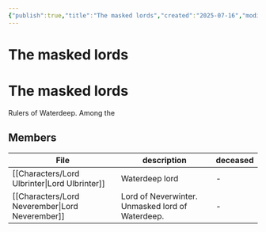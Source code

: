 ```yaml
---
{"publish":true,"title":"The masked lords","created":"2025-07-16","modified":"2025-07-21T13:07:46.162+02:00","published":"2025-07-16","cssclasses":""}
---
```


# The masked lords

# The masked lords
Rulers of Waterdeep. Among the 

## Members
| File                                                       | description                                      | deceased |
| ---------------------------------------------------------- | ------------------------------------------------ | -------- |
| [[Characters/Lord Ulbrinter\|Lord Ulbrinter]]   | Waterdeep lord                                   | \-       |
| [[Characters/Lord Neverember\|Lord Neverember]] | Lord of Neverwinter. Unmasked lord of Waterdeep. | \-       |
